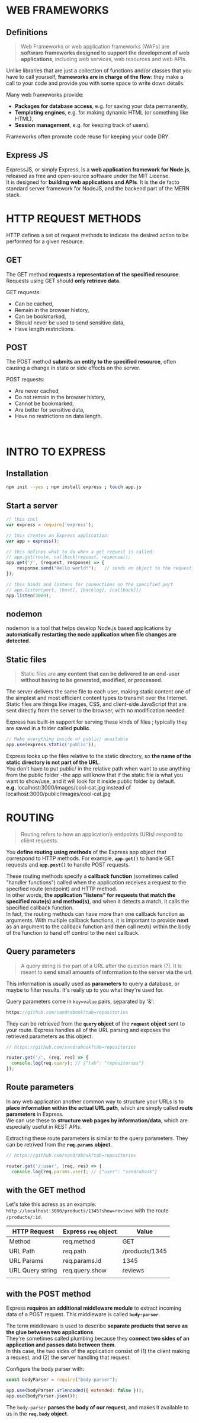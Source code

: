 
# WEB FRAMEWORKS

## Definitions

> Web Frameworks or web application frameworks (WAFs) are **software frameworks designed to support the development of web applications**, including web services, web resources and web APIs.

Unlike libraries that are just a collection of functions and/or classes that you have to call yourself, **frameworks are in charge of the flow**: they make a call to your code and provide you with some space to write down details.

Many web frameworks provide:
- **Packages for database access**, e.g. for saving your data permanently,
- **Templating engines**, e.g. for making dynamic HTML (or something like HTML),
- **Session management**, e.g. for keeping track of users).

Frameworks often promote code reuse for keeping your code DRY.

## Express JS

ExpressJS, or simply Express, is a **web application framework for Node.js**, released as free and open-source software under the MIT License. <br />
It is designed for **building web applications and APIs**. It is the de facto standard server framework for NodeJS, and the backend part of the MERN stack.
<br />

# HTTP REQUEST METHODS

HTTP defines a set of request methods to indicate the desired action to be performed for a given resource. 

## GET

The GET method **requests a representation of the specified resource**. Requests using GET should **only retrieve data**.

GET requests:
- Can be cached,
- Remain in the browser history,
- Can be bookmarked,
- Should never be used to send sensitive data,
- Have length restrictions.


## POST
The POST method **submits an entity to the specified resource**, often causing a change in state or side effects on the server.

POST requests:
- Are never cached,
- Do not remain in the browser history,
- Cannot be bookmarked,
- Are better for sensitive data,
- Have no restrictions on data length.
<br />

# INTRO TO EXPRESS

## Installation

``` bash
npm init --yes ; npm install express ; touch app.js
```

## Start a server

``` javascript
// this incl
var express = require('express');

// this creates an Express application:
var app = express();

// this defines what to do when a get request is called:
// app.get(route, callback(request, response));
app.get('/', (request, response) => {
	response.send("Hello world!");   // sends an object to the requesting client
});

// this binds and listens for connections on the specified port
// app.listen(port, [host], [backlog], [callback]])
app.listen(3000);
```

## nodemon

nodemon is a tool that helps develop Node.js based applications by **automatically restarting the node application when file changes are detected**.

## Static files

> Static files are **any content that can be delivered to an end-user without having to be generated, modified, or processed**.

The server delivers the same file to each user, making static content one of the simplest and most efficient content types to transmit over the Internet. <br />
Static files are things like images, CSS, and client-side JavaScript that are sent directly from the server to the browser, with no modification needed.

Express has built-in support for serving these kinds of files ; typically they are saved in a folder called **public**.

``` javascript
// Make everything inside of public/ available
app.use(express.static('public'));
```

Express looks up the files relative to the static directory, so **the name of the static directory is not part of the URL**. <br />
You don’t have to put public/ in the relative path when want to use anything from the public folder -the app will know that if the static file is what you want to show/use, and it will look for it inside public folder by default.  <br />
**e.g.** localhost:3000/images/cool-cat.jpg instead of localhost:3000/public/images/cool-cat.jpg
<br />

# ROUTING

> Routing refers to how an application’s endpoints (URIs) respond to client requests.

You **define routing using methods** of the Express app object that correspond to HTTP methods. For example, **```app.get()```** to handle GET requests and **```app.post()```** to handle POST requests.

These routing methods specify a **callback function** (sometimes called "handler functions") called when the application receives a request to the specified route (endpoint) and HTTP method.<br />
In other words, **the application "listens" for requests that match the specified route(s) and method(s)**, and when it detects a match, it calls the specified callback function.<br />
In fact, the routing methods can have more than one callback function as arguments. With multiple callback functions, it is important to provide **next** as an argument to the callback function and then call next() within the body of the function to hand off control to the next callback.

## Query parameters

> A query string is the part of a URL after the question mark (?). It is meant to **send small amounts of information to the server via the url**.

This information is usually used as **parameters** to query a database, or maybe to filter results. It's really up to you what they're used for.

Query parameters come in ```key=value``` pairs, separated by '&':

``` javascript
https://github.com/sandrabosk?tab=repositories
```

They can be retrieved from the **```query``` object** of the **```request``` object** sent to your route. Express handles all of the URL parsing and exposes the retrieved parameters as this object.

``` javascript
// https://github.com/sandrabosk?tab=repositories

router.get('/', (req, res) => {
  console.log(req.query); // {"tab": "repositories"}
});
```

## Route parameters

In any web application another common way to structure your URLs is to **place information within the actual URL path**, which are simply called **route parameters** in Express.<br />
We can use these to **structure web pages by information/data**, which are especially useful in REST APIs.

Extracting these route parameters is similar to the query parameters. They can be retrived from the **```req.params``` object**.

``` javascript
// https://github.com/sandrabosk?tab=repositories

router.get('/:user', (req, res) => {
  console.log(req.params.user); // {"user": "sandrabosk"}
```

## with the GET method 

Let's take this adress as an example: ```http://localhost:3000/products/1345?show=reviews``` with the route ```/products/:id```.

| HTTP Request     | Express ```req``` object | Value          |
|------------------|--------------------------|----------------|
| Method           | req.method               | GET            |
| URL Path         | req.path                 | /products/1345 |
| URL Params       | req.params.id            | 1345           |
| URL Query string | req.query.show           | reviews        |
|                  |                          |                |

## with the POST method

Express **requires an additional middleware module** to extract incoming data of a POST request. This middleware is called **```body-parser```**.

The term middleware is used to describe **separate products that serve as the glue between two applications**. <br />
They're sometimes called plumbing because they **connect two sides of an application and passes data between them**.<br/>
In this case, the two sides of the application consist of (1) the client making a request, and (2) the server handling that request.

Configure the body parser with: 
``` javascript
const bodyParser = require("body-parser");

app.use(bodyParser.urlencoded({ extended: false }));
app.use(bodyParser.json());
```

The ```body-parser``` **parses the body of our request**, and makes it available to us in the **```req.body``` object**.
